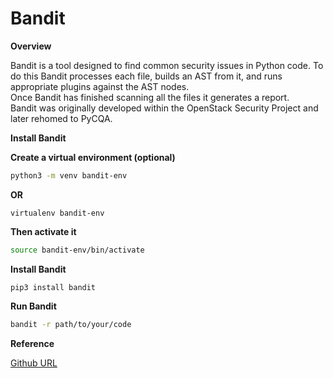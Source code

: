 
# Bandit  

**Overview**  

Bandit is a tool designed to find common security issues in Python code. To do this Bandit processes each file, builds an AST from it, and runs appropriate plugins against the AST nodes.  
Once Bandit has finished scanning all the files it generates a report.  
Bandit was originally developed within the OpenStack Security Project and later rehomed to PyCQA.  


**Install Bandit**  

**Create a virtual environment (optional)**  

```bash
python3 -m venv bandit-env
```

**OR**  

```
virtualenv bandit-env
```

**Then activate it**  

```bash
source bandit-env/bin/activate
```

**Install Bandit**  

```
pip3 install bandit
```

**Run Bandit**  

```bash
bandit -r path/to/your/code
```

**Reference**  

[Github URL](https://github.com/PyCQA/bandit/ 'bandit Github URL')


